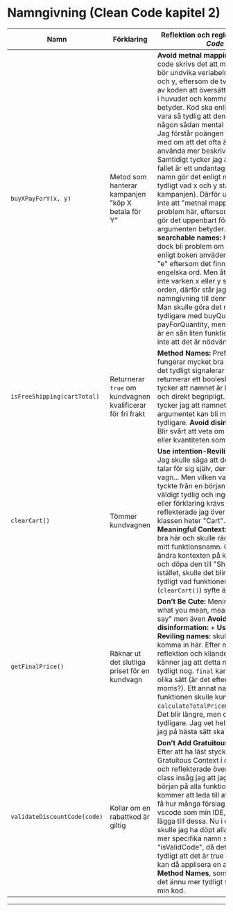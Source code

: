# Namngivning (Clean Code kapitel 2)

| Namn | Förklaring | Reflektion och regler från *Clean Code* |
|------|------------|-----------------------------------------|
| `buyXPayForY(x, y)` | Metod som hanterar kampanjen ”köp X betala för Y” | **Avoid metnal mapping:**  I Clean code skrivs det att man ska och bör undvika veriabelnamn som x och y, eftersom de tvingar läsaren av koden att översätta symbolerna i huvudet och komma ihåg vad de betyder. Kod ska enligt principen vara så tydlig att den inte kräver någon sådan mental ansträngning. Jag förstår poängen och håller med om att det ofta är bättre att använda mer beskrivande nman. Samtidigt tycker jag att just detta fallet är ett undantag. Funktionens namn gör det enligt mig väldigt tydligt vad x och y står för(antal i kampanjen). Därför upplever jag inte att "metnal mapping" blir ett problem här, eftersom kontexten gör det uppenbart för läsaren vad argumenten betyder. **Use searchable names:** Här kan det dock bli problem om man som enligt boken anväder bokstaven "e" eftersom det finns i nästan alla engelska ord. Men åter igen finns inte varken x eller y så frekvent i orden, därför står jag fast vid min namngivning till denna funktion. Man skulle göra det möjligtvis tydligare med buyQuantity samt payForQuantity, men eftersom det är en sån liten funktion tycker jag inte att det är nödvändigt.  |
| `isFreeShipping(cartTotal)` | Returnerar `true` om kundvagnen kvalificerar för fri frakt |  **Method Names:** Prefixet `is` fungerar mycket bra här, eftersom det tydligt signalerar att metoden returnerar ett booleskt värde. Jag tycker att namnet är kort, koncist och direkt begripligt. Däremot tycker jag att namnet på argumentet kan bli mycket tydligare. **Avoid disinformation:** Blir svårt att veta om det är pengar eller kvantiteten som är i fokus. |
| `clearCart()` | Tömmer kundvagnen | **Use intention-Reviling names:** Jag skulle säga att denna funktion talar för sig själv, den tömmer en vagn... Men vilken vagn?! Jag tyckte från en början att den var väldigt tydlig och ingen kommentar eller förklaring krävs men sen så reflekterade jag över vad hela klassen heter "Cart". **Add Meaningful Context:** Skulle vara bra här och skulle rädda mig från mitt funktionsnamn. Genom att ändra kontexten på klassens namn och döpa den till "ShoppingCart" istället, skulle det blir mycket mer tydligt vad funktionens (`clearCart()`) syfte är. |
| `getFinalPrice()` | Räknar ut det slutliga priset för en kundvagn | **Don’t Be Cute:** Meningen "say what you mean, mean what you say" men även **Avoid disinformation:** + **Use intention-Reviling names:** skulle kunna komma in här. Efter mycket reflektion och kliande i huvudet känner jag att detta namnet inte är tydligt nog. `final` kan tolkas på olika sätt (är det efter rabatt? efter moms?). Ett annat namn på funktionen skulle kunna vara `calculateTotalPriceWithDiscounts`. Det blir längre, men också tydligare. Jag vet helt ärlig inte hur jag på bästa sätt ska döpa klassen. |
| `validateDiscountCode(code)` | Kollar om en rabattkod är giltig | **Don’t Add Gratuitous Context:** Efter att ha läst stycket Don’t Add Gratuitous Context i clean code, och reflekterade över min validator class insåg jag att jag har validate i början på alla funktioner. Detta kommer att leda till att jag kommer få hur många förslag som helst i vscode som min IDE, när jag ska lägga till dessa. Nu i efterhand skulle jag ha döpt alla dessa till mer specifika namn som tex "isValidCode", då det blir mer tydligt att det är true eller false och kan då applisera en annan regel **Method Names**, som kommer göra det ännu mer tydligt för läsaren av min kod.  |

---